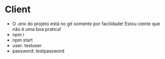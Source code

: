 # Client

- O .env do projeto está no git somente por facilidade! Estou ciente que não é uma boa pratica!
- npm i
- npm start
- user: testuser
- password: testpassword
